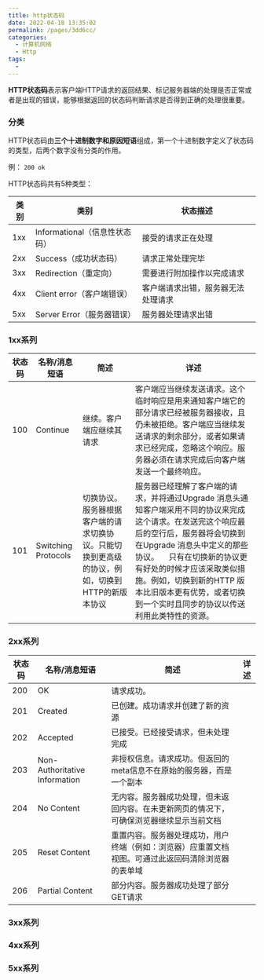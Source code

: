 ```yaml
---
title: http状态码
date: 2022-04-18 13:35:02
permalink: /pages/3dd6cc/
categories:
  - 计算机网络
  - Http
tags:
  - 
---
```

**HTTP状态码**表示客户端HTTP请求的返回结果、标记服务器端的处理是否正常或者是出现的错误，能够根据返回的状态码判断请求是否得到正确的处理很重要。

### 分类

HTTP状态码由**三个十进制数字和原因短语**组成，第一个十进制数字定义了状态码的类型，后两个数字没有分类的作用。

例： `200 ok`

HTTP状态码共有5种类型：

| 类别 | 类别                          | 状态描述                           |
| ---- | ----------------------------- | ---------------------------------- |
| 1xx  | Informational（信息性状态码） | 接受的请求正在处理                 |
| 2xx  | Success（成功状态码）         | 请求正常处理完毕                   |
| 3xx  | Redirection（重定向）         | 需要进行附加操作以完成请求         |
| 4xx  | Client error（客户端错误）    | 客户端请求出错，服务器无法处理请求 |
| 5xx  | Server Error（服务器错误）    | 服务器处理请求出错                 |

### 1xx系列

| 状态码 | 名称/消息短语       | 简述                                                         | 详述                                                         |
| ------ | ------------------- | ------------------------------------------------------------ | ------------------------------------------------------------ |
| 100    | Continue            | 继续。客户端应继续其请求                                     | 客户端应当继续发送请求。这个临时响应是用来通知客户端它的部分请求已经被服务器接收，且仍未被拒绝。客户端应当继续发送请求的剩余部分，或者如果请求已经完成，忽略这个响应。服务器必须在请求完成后向客户端发送一个最终响应。 |
| 101    | Switching Protocols | 切换协议。服务器根据客户端的请求切换协议。只能切换到更高级的协议，例如，切换到HTTP的新版本协议 | 服务器已经理解了客户端的请求，并将通过Upgrade 消息头通知客户端采用不同的协议来完成这个请求。在发送完这个响应最后的空行后，服务器将会切换到在Upgrade 消息头中定义的那些协议。 　只有在切换新的协议更有好处的时候才应该采取类似措施。例如，切换到新的HTTP 版本比旧版本更有优势，或者切换到一个实时且同步的协议以传送利用此类特性的资源。 |



### 2xx系列

| 状态码 | 名称/消息短语                 | 简述                                                         | 详述 |
| ------ | ----------------------------- | ------------------------------------------------------------ | ---- |
| 200    | OK                            | 请求成功。                                                   |      |
| 201    | Created                       | 已创建。成功请求并创建了新的资源                             |      |
| 202    | Accepted                      | 已接受。已经接受请求，但未处理完成                           |      |
| 203    | Non-Authoritative Information | 非授权信息。请求成功。但返回的meta信息不在原始的服务器，而是一个副本 |      |
| 204    | No Content                    | 无内容。服务器成功处理，但未返回内容。在未更新网页的情况下，可确保浏览器继续显示当前文档 |      |
| 205    | Reset Content                 | 重置内容。服务器处理成功，用户终端（例如：浏览器）应重置文档视图。可通过此返回码清除浏览器的表单域 |      |
| 206    | Partial Content               | 部分内容。服务器成功处理了部分GET请求                        |      |



### 3xx系列

### 4xx系列

### 5xx系列